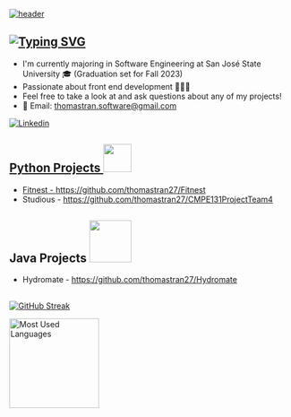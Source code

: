 <!--
**thomastran27/thomastran27** is a ✨ _special_ ✨ repository because its `README.md` (this file) appears on your GitHub profile.

Here are some ideas to get you started:

- 🔭 I’m currently working on ...
- 🌱 I’m currently learning ...
- 👯 I’m looking to collaborate on ...
- 🤔 I’m looking for help with ...
- 💬 Ask me about ...
- 📫 How to reach me: ...
- 😄 Pronouns: ...
- ⚡ Fun fact: ...
-->


[![header](https://svg-banners.vercel.app/api?type=luminance&text1=Thomas%20Tran&height=200&section=header)](https://github.com/Akshay090/svg-banners)

## [![Typing SVG](https://readme-typing-svg.demolab.com/?lines=About+Me)](https://git.io/typing-svg)

* I'm currently majoring in Software Engineering at San José State University 🎓 (Graduation set for Fall 2023)
* Passionate about front end development 👨🏻‍💻
* Feel free to take a look at and ask questions about any of my projects!
* 📧 Email: thomastran.software@gmail.com

<a href="https://linkedin.com/in/thomastransoftware/">
  <img alt="Linkedin" src="https://img.shields.io/badge/linkedin-0077B5?logo=linkedin&logoColor=white&style=for-the-badge"/>

  ## Python Projects <img src="https://github.com/yurijserrano/Github-Profile-Readme-Logos/blob/master/programming%20languages/python.svg" width = "50"> <br>
  * Fitnest - https://github.com/thomastran27/Fitnest <br>
  * Studious - https://github.com/thomastran27/CMPE131ProjectTeam4 <br>
  ## Java Projects <img src="https://github.com/yurijserrano/Github-Profile-Readme-Logos/blob/master/programming%20languages/java.svg" width = "75"> <br>
  * Hydromate - https://github.com/thomastran27/Hydromate <br>
  ##
[![GitHub Streak](https://streak-stats.demolab.com?user=thomastran27&theme=tokyonight&hide_border=true)](https://git.io/streak-stats)

<img height=160 align="left" src="https://github-readme-stats.vercel.app/api/top-langs/?username=thomastran27&layout=compact" alt="Most Used Languages">
</a>
